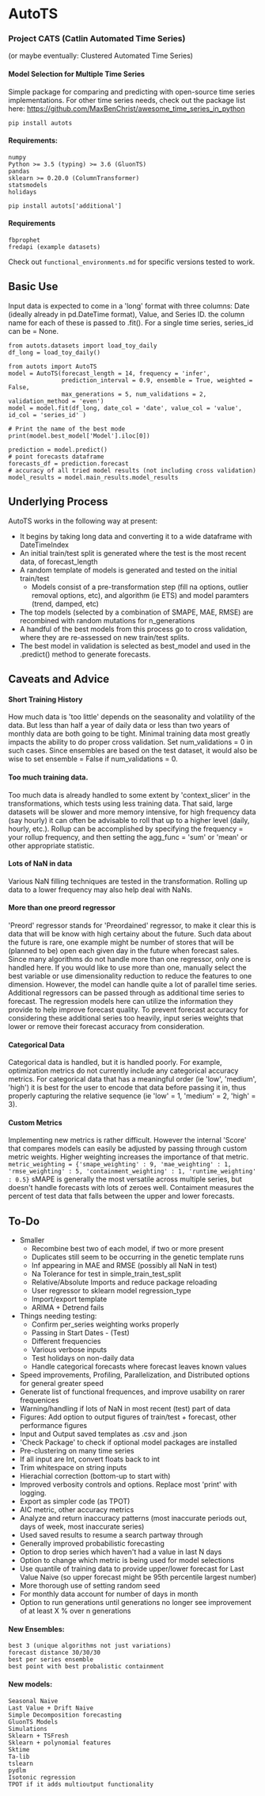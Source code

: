 # AutoTS

### Project CATS (Catlin Automated Time Series)
(or maybe eventually: Clustered Automated Time Series)
#### Model Selection for Multiple Time Series

Simple package for comparing and predicting with open-source time series implementations.
For other time series needs, check out the package list here: https://github.com/MaxBenChrist/awesome_time_series_in_python

`pip install autots`
#### Requirements:
	numpy
	Python >= 3.5 (typing) >= 3.6 (GluonTS)
	pandas
	sklearn >= 0.20.0 (ColumnTransformer)
	statsmodels
	holidays

`pip install autots['additional']`
#### Requirements
	fbprophet
	fredapi (example datasets)

Check out `functional_environments.md` for specific versions tested to work.


## Basic Use
Input data is expected to come in a 'long' format with three columns: Date (ideally already in pd.DateTime format), Value, and Series ID. the column name for each of these is passed to .fit(). For a single time series, series_id can be = None. 

```
from autots.datasets import load_toy_daily
df_long = load_toy_daily()

from autots import AutoTS
model = AutoTS(forecast_length = 14, frequency = 'infer',
               prediction_interval = 0.9, ensemble = True, weighted = False,
               max_generations = 5, num_validations = 2, validation_method = 'even')
model = model.fit(df_long, date_col = 'date', value_col = 'value', id_col = 'series_id' )

# Print the name of the best mode
print(model.best_model['Model'].iloc[0])

prediction = model.predict()
# point forecasts dataframe
forecasts_df = prediction.forecast
# accuracy of all tried model results (not including cross validation)
model_results = model.main_results.model_results
```

## Underlying Process
AutoTS works in the following way at present:
* It begins by taking long data and converting it to a wide dataframe with DateTimeIndex
* An initial train/test split is generated where the test is the most recent data, of forecast_length
* A random template of models is generated and tested on the initial train/test
	* Models consist of a pre-transformation step (fill na options, outlier removal options, etc), and algorithm (ie ETS) and model paramters (trend, damped, etc)
* The top models (selected by a combination of SMAPE, MAE, RMSE) are recombined with random mutations for n_generations
* A handful of the best models from this process go to cross validation, where they are re-assessed on new train/test splits.
* The best model in validation is selected as best_model and used in the .predict() method to generate forecasts.

## Caveats and Advice

#### Short Training History
How much data is 'too little' depends on the seasonality and volatility of the data. 
But less than half a year of daily data or less than two years of monthly data are both going to be tight. 
Minimal training data most greatly impacts the ability to do proper cross validation. Set num_validations = 0 in such cases. 
Since ensembles are based on the test dataset, it would also be wise to set ensemble = False if num_validations = 0.

#### Too much training data.
Too much data is already handled to some extent by 'context_slicer' in the transformations, which tests using less training data. 
That said, large datasets will be slower and more memory intensive, for high frequency data (say hourly) it can often be advisable to roll that up to a higher level (daily, hourly, etc.). 
Rollup can be accomplished by specifying the frequency = your rollup frequency, and then setting the agg_func = 'sum' or 'mean' or other appropriate statistic.

#### Lots of NaN in data
Various NaN filling techniques are tested in the transformation. Rolling up data to a lower frequency may also help deal with NaNs.

#### More than one preord regressor
'Preord' regressor stands for 'Preordained' regressor, to make it clear this is data that will be know with high certainy about the future. 
Such data about the future is rare, one example might be number of stores that will be (planned to be) open each given day in the future when forecast sales. 
Since many algorithms do not handle more than one regressor, only one is handled here. If you would like to use more than one, 
manually select the best variable or use dimensionality reduction to reduce the features to one dimension. 
However, the model can handle quite a lot of parallel time series. Additional regressors can be passed through as additional time series to forecast. 
The regression models here can utilize the information they provide to help improve forecast quality. 
To prevent forecast accuracy for considering these additional series too heavily, input series weights that lower or remove their forecast accuracy from consideration.

#### Categorical Data
Categorical data is handled, but it is handled poorly. For example, optimization metrics do not currently include any categorical accuracy metrics. 
For categorical data that has a meaningful order (ie 'low', 'medium', 'high') it is best for the user to encode that data before passing it in, 
thus properly capturing the relative sequence (ie 'low' = 1, 'medium' = 2, 'high' = 3).

#### Custom Metrics
Implementing new metrics is rather difficult. However the internal 'Score' that compares models can easily be adjusted by passing through custom metric weights. 
Higher weighting increases the importance of that metric. 
`metric_weighting = {'smape_weighting' : 9, 'mae_weighting' : 1, 'rmse_weighting' : 5, 'containment_weighting' : 1, 'runtime_weighting' : 0.5}` 
sMAPE is generally the most versatile across multiple series, but doesn't handle forecasts with lots of zeroes well. 
Contaiment measures the percent of test data that falls between the upper and lower forecasts. 

## To-Do
* Smaller
	* Recombine best two of each model, if two or more present
	* Duplicates still seem to be occurring in the genetic template runs
	* Inf appearing in MAE and RMSE (possibly all NaN in test)
	* Na Tolerance for test in simple_train_test_split
	* Relative/Absolute Imports and reduce package reloading
	* User regressor to sklearn model regression_type
	* Import/export template
	* ARIMA + Detrend fails
* Things needing testing:
    * Confirm per_series weighting works properly
    * Passing in Start Dates - (Test)
    * Different frequencies
    * Various verbose inputs
    * Test holidays on non-daily data
    * Handle categorical forecasts where forecast leaves known values
* Speed improvements, Profiling, Parallelization, and Distributed options for general greater speed
* Generate list of functional frequences, and improve usability on rarer frequenices
* Warning/handling if lots of NaN in most recent (test) part of data
* Figures: Add option to output figures of train/test + forecast, other performance figures
* Input and Output saved templates as .csv and .json
* 'Check Package' to check if optional model packages are installed
* Pre-clustering on many time series
* If all input are Int, convert floats back to int
* Trim whitespace on string inputs
* Hierachial correction (bottom-up to start with)
* Improved verbosity controls and options. Replace most 'print' with logging.
* Export as simpler code (as TPOT)
* AIC metric, other accuracy metrics
* Analyze and return inaccuracy patterns (most inaccurate periods out, days of week, most inaccurate series)
* Used saved results to resume a search partway through
* Generally improved probabilistic forecasting
* Option to drop series which haven't had a value in last N days
* Option to change which metric is being used for model selections
* Use quantile of training data to provide upper/lower forecast for Last Value Naive (so upper forecast might be 95th percentile largest number)
* More thorough use of setting random seed
* For monthly data account for number of days in month
* Option to run generations until generations no longer see improvement of at least X % over n generations

#### New Ensembles:
	best 3 (unique algorithms not just variations)
	forecast distance 30/30/30
	best per series ensemble
	best point with best probalistic containment
#### New models:
	Seasonal Naive
	Last Value + Drift Naive
	Simple Decomposition forecasting
	GluonTS Models
	Simulations
	Sklearn + TSFresh
	Sklearn + polynomial features
	Sktime
	Ta-lib
	tslearn
	pydlm
	Isotonic regression
	TPOT if it adds multioutput functionality
